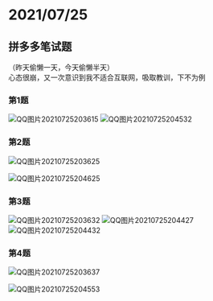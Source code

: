 # 2021/07/25

## 拼多多笔试题  
（昨天偷懒一天，今天偷懒半天）  
心态很崩，又一次意识到我不适合互联网，吸取教训，下不为例

### 第1题
![QQ图片20210725203615](https://user-images.githubusercontent.com/87803098/126899221-c41cc013-6ba0-4cd6-938c-5900d532260b.jpg)
![QQ图片20210725204532](https://user-images.githubusercontent.com/87803098/126899454-98e84099-725d-40d2-b7b2-68622528dbf4.png)


### 第2题
![QQ图片20210725203625](https://user-images.githubusercontent.com/87803098/126899223-57bd9866-be7c-4bcc-b987-601bc11b5529.jpg)

![QQ图片20210725204625](https://user-images.githubusercontent.com/87803098/126899470-0d43d247-4e4d-42b5-91ea-a853aa210d05.jpg)

### 第3题
![QQ图片20210725203632](https://user-images.githubusercontent.com/87803098/126899232-cf6dea29-2621-45c2-aaff-b184104905c1.jpg)
![QQ图片20210725204427](https://user-images.githubusercontent.com/87803098/126899415-b5f19a48-bb25-4ddb-96d5-1f9c1a78ee83.png)
![QQ图片20210725204432](https://user-images.githubusercontent.com/87803098/126899423-e5b8e78d-0528-4f7c-984b-d676c07d0383.png)


### 第4题
![QQ图片20210725203637](https://user-images.githubusercontent.com/87803098/126899235-41d56ba3-f8bb-46d9-ae44-b4b29715908f.jpg)

![QQ图片20210725204553](https://user-images.githubusercontent.com/87803098/126899448-8bfc9ebb-5bee-4e84-989c-ee8863f712dc.jpg)
